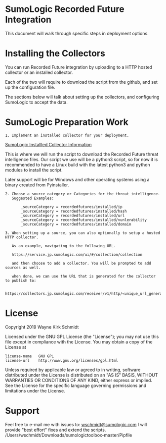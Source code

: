SumoLogic Recorded Future Integration
=====================================

This document will walk through specific steps in deployment options.


Installing the Collectors
=========================

You can run Recorded Future integration by uploading 
to a HTTP hosted collector or an installed collector.

Each of the two will require to download the script 
from the github, and set up the configuration file.

The sections below will talk about setting up the 
collectors, and configuring SumoLogic to accept the data.

SumoLogic Preparation Work
==========================

    1. Implement an installed collector for your deployment.

[SumoLogic Installled Collector Information](https://help.sumologic.com/03Send-Data/Installed-Collectors)

This is where we will run the script to download the Recorded Future threat intelligence files.
Our script we use will be a python3 script, so for now it is recommended to have a Linux build
with the latest python3 and python modules to install the script.

Later support will be for Windows and other operating systems using a binary created from Pyinstaller.

    2. Choose a source category or Categories for the threat intelligence.
       Suggested Examples:

           _sourceCategory = recordedfutures/installed/ip
           _sourceCategory = recordedfutures/installed/hash
           _sourceCategory = recordedfutures/installed/url
           _sourceCategory = recordedfutures/installed/vunlerability
           _sourceCategory = recordedfutures/installed/domain

    3. When setting up a source, you can also optionally to setup a hosted HTTP collector. 

       As an example, navigating to the following URL.

       https://service.jp.sumologic.com/ui/#/collection/collection

       and then choose to add a collector. You will be prompted to add sources as well.

       when done, we can use the URL that is generated for the collector to publish to:

       https://collectors.jp.sumologic.com/receiver/v1/http/<unique_url_generated_by_sumologic>


License
=======

Copyright 2019 Wayne Kirk Schmidt

Licensed under the GNU GPL License (the "License");
you may not use this file except in compliance with the License.
You may obtain a copy of the License at

    license-name   GNU GPL
    license-url    http://www.gnu.org/licenses/gpl.html

Unless required by applicable law or agreed to in writing, software
distributed under the License is distributed on an "AS IS" BASIS,
WITHOUT WARRANTIES OR CONDITIONS OF ANY KIND, either express or implied.
See the License for the specific language governing permissions and
limitations under the License.

Support
=======

Feel free to e-mail me with issues to: wschmidt@sumologic.com
I will provide "best effort" fixes and extend the scripts.
/Users/wschmidt/Downloads/sumologictoolbox-master/Pipfile
